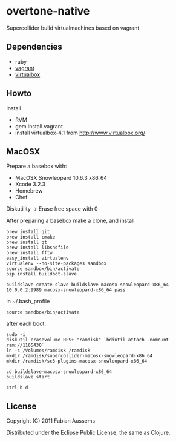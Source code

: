 # overtone-native

Supercollider build virtualmachines based on vagrant

## Dependencies

 * ruby
 * [vagrant](http://vagrantup.com/)
 * [virtualbox](http://www.virtualbox.org/)

## Howto

Install

 * RVM
 * gem install vagrant
 * install virtualbox-4.1  from http://www.virtualbox.org/

## MacOSX

Prepare a basebox with:

 * MacOSX Snowleopard 10.6.3 x86_64
 * Xcode 3.2.3
 * Homebrew
 * Chef

Diskutility -> Erase free space with 0

After preparing a basebox make a clone, and install

    brew install git
    brew install cmake
    brew install qt
    brew install libsndfile
    brew install fftw
    easy_install virtualenv
    virtualenv --no-site-packages sandbox
    source sandbox/bin/activate
    pip install buildbot-slave

    buildslave create-slave buildslave-macosx-snowleopard-x86_64 10.0.0.2:9989 macosx-snowleopard-x86_64 pass
    
in ~/.bash_profile

    source sandbox/bin/activate

after each boot:
    
    sudo -i
    diskutil erasevolume HFS+ "ramdisk" `hdiutil attach -nomount ram://1165430`
    ln -s /Volumes/ramdisk /ramdisk
    mkdir /ramdisk/supercollider-macosx-snowleopard-x86_64
    mkdir /ramdisk/sc3-plugins-macosx-snowleopard-x86_64

    cd buildslave-macosx-snowleopard-x86_64
    buildslave start

    ctrl-b d

## License

Copyright (C) 2011 Fabian Aussems

Distributed under the Eclipse Public License, the same as Clojure.


